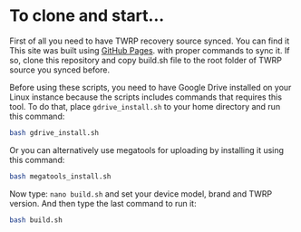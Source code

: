 To clone and start...
====================

First of all you need to have TWRP recovery source synced. You can find it This site was built using [GitHub Pages](https://pages.github.com/). with proper commands to sync it. If so, clone this repository and copy build.sh file to the root folder of
TWRP source you synced before.

Before using these scripts, you need to have Google Drive installed on your Linux instance because the scripts includes commands
that requires this tool.
To do that, place `gdrive_install.sh` to your home directory and run this command:

```sh
bash gdrive_install.sh
```

Or you can alternatively use megatools for uploading by installing it using this command:

```sh
bash megatools_install.sh
```

Now type: `nano build.sh` and set your device model, brand and TWRP version.
And then type the last command to run it:

```sh
bash build.sh
```
